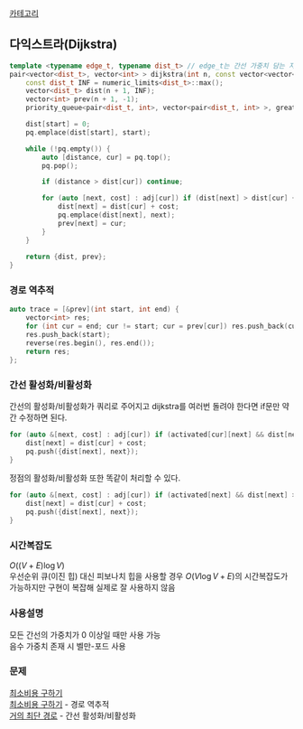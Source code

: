 [카테고리](/README.md)
## 다익스트라(Dijkstra)
```cpp
template <typename edge_t, typename dist_t> // edge_t는 간선 가중치 담는 자료형, dist_t는 max(edge_t) * (n - 1) 담을 수 있는 자료형
pair<vector<dist_t>, vector<int> > dijkstra(int n, const vector<vector<pair<int, edge_t> > > &adj, int start, dist_t justForDistType) {
    const dist_t INF = numeric_limits<dist_t>::max();
    vector<dist_t> dist(n + 1, INF);
    vector<int> prev(n + 1, -1);
    priority_queue<pair<dist_t, int>, vector<pair<dist_t, int> >, greater<pair<dist_t, int> > > pq;

    dist[start] = 0;
    pq.emplace(dist[start], start);

    while (!pq.empty()) {
        auto [distance, cur] = pq.top();
        pq.pop();

        if (distance > dist[cur]) continue;

        for (auto [next, cost] : adj[cur]) if (dist[next] > dist[cur] + cost) {
            dist[next] = dist[cur] + cost;
            pq.emplace(dist[next], next);
            prev[next] = cur;
        }
    }
    
    return {dist, prev};
}
```
### 경로 역추적
```cpp
auto trace = [&prev](int start, int end) {
    vector<int> res;
    for (int cur = end; cur != start; cur = prev[cur]) res.push_back(cur);
    res.push_back(start);
    reverse(res.begin(), res.end());
    return res;
};
```

### 간선 활성화/비활성화
간선의 활성화/비활성화가 쿼리로 주어지고 dijkstra를 여러번 돌려야 한다면 if문만 약간 수정하면 된다.   
```cpp
for (auto &[next, cost] : adj[cur]) if (activated[cur][next] && dist[next] > dist[cur] + cost) {
    dist[next] = dist[cur] + cost;
    pq.push({dist[next], next});
}
```

정점의 활성화/비활성화 또한 똑같이 처리할 수 있다.
```cpp
for (auto &[next, cost] : adj[cur]) if (activated[next] && dist[next] > dist[cur] + cost) {
    dist[next] = dist[cur] + cost;
    pq.push({dist[next], next});
}
```

### 시간복잡도 
$O((V+E) \log{V})$   
우선순위 큐(이진 힙) 대신 피보나치 힙을 사용할 경우 $O(V\log{V} + E)$의 시간복잡도가 가능하지만 구현이 복잡해 실제로 잘 사용하지 않음   

### 사용설명
모든 간선의 가중치가 0 이상일 때만 사용 가능   
음수 가중치 존재 시 벨만-포드 사용   

### 문제
[최소비용 구하기](https://www.acmicpc.net/problem/1916)   
[최소비용 구하기](https://www.acmicpc.net/problem/11779) - 경로 역추적   
[거의 최단 경로](https://www.acmicpc.net/problem/5719) - 간선 활성화/비활성화
